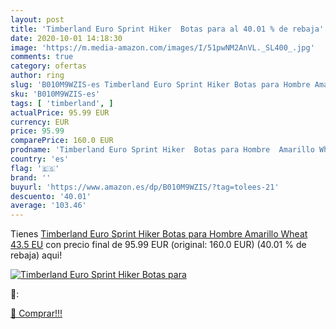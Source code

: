 ```yaml
---
layout: post
title: 'Timberland Euro Sprint Hiker  Botas para al 40.01 % de rebaja'
date: 2020-10-01 14:18:30
image: 'https://m.media-amazon.com/images/I/51pwNM2AnVL._SL400_.jpg'
comments: true
category: ofertas
author: ring
slug: 'B010M9WZIS-es Timberland Euro Sprint Hiker Botas para Hombre Amarillo...'
sku: 'B010M9WZIS-es'
tags: [ 'timberland', ]
actualPrice: 95.99 EUR
currency: EUR
price: 95.99
comparePrice: 160.0 EUR
prodname: 'Timberland Euro Sprint Hiker  Botas para Hombre  Amarillo Wheat  43.5 EU'
country: 'es'
flag: '🇪🇸'
brand: ''
buyurl: 'https://www.amazon.es/dp/B010M9WZIS/?tag=tolees-21'
descuento: '40.01'
average: '103.46'
---
```


Tienes [Timberland Euro Sprint Hiker  Botas para Hombre  Amarillo Wheat  43.5 EU](https://www.amazon.es/dp/B010M9WZIS/?tag=tolees-21) con precio final de  95.99 EUR (original: 160.0 EUR) (40.01 %  de rebaja) aqui!

[![Timberland Euro Sprint Hiker  Botas para](https://m.media-amazon.com/images/I/51pwNM2AnVL._SL400_.jpg)](https://www.amazon.es/dp/B010M9WZIS/?tag=tolees-21)

🔎:


[🛒 Comprar!!!](https://www.amazon.es/dp/B010M9WZIS/?tag=tolees-21)
